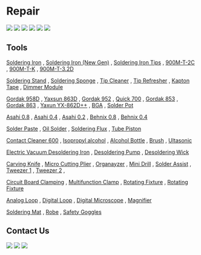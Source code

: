 # Repair

[![](https://img.shields.io/badge/Repair-VC97-Green)](https://youtu.be/h5BaUcLpn8E)
[![](https://img.shields.io/badge/Repair-LED_Bulb-Green)](https://youtu.be/wHrkd33FlMY)
[![](https://img.shields.io/badge/Repair-VC97_EEPROM_IC-Green)](https://youtu.be/gtcGRJrS7b0)
[![](https://img.shields.io/badge/Repair-Soldering_Tools-Green)](https://youtu.be/6Y1DflvL5zI)
[![](https://img.shields.io/badge/Repair-Arduino_7Segment_Shield_Soldering-Green)](https://youtu.be/1Rpm_uHoqAg)
[![](https://img.shields.io/badge/Repair-USB_to_TTL_Soldering-Green)](https://youtu.be/JnmfULXj2iA)

Tools
-------------
[Soldering Iron](https://eshop.eca.ir/%D9%87%D9%88%DB%8C%D9%87-%D9%87%DB%8C%D8%AA%D8%B1-%D9%88-%D9%88%D8%A7%D9%86-%D9%82%D9%84%D8%B9/16964-%D9%87%D9%88%DB%8C%D9%87-%D8%B3%D8%B1%D8%A7%D9%85%DB%8C%DA%A9%DB%8C-40-%D9%88%D8%A7%D8%AA-%D9%85%D8%A7%D8%B1%DA%A9-tni-u-%D9%85%D8%AF%D9%84-tu-093c.html 'هویه سرامیکی 40 وات با نوک قابل تعویض') ,
[Soldering Iron (New Gen)](https://www.asangsm.com/product/%d9%87%d9%88%db%8c%d9%87-%d8%af%d9%88%d9%82%d9%84%d9%88-sugun-t1602/ 'نسل جدید هویه، با قابلیت رسیدن به دمای تنظیم شده در حدود 2 ثانیه+') ,
[Soldering Iron Tips](https://www.digikala.com/product/dkp-11218677/%D9%86%D9%88%DA%A9-%D9%87%D9%88%DB%8C%D9%87-40-%D9%88%D8%A7%D8%AA-%D9%85%D8%AF%D9%84-%D8%AD%D9%85%D8%A7%D9%85-%D9%82%D9%84%D8%B9-%DA%A9%D8%AF-pv630/ 'نوک هویه معمولی برای قلع اندود کردن') , 
[900M-T-2C](https://asrtools.com/product/mechanic-lead-free-solder-tip-900m-t-2c-mcn300/ 'نوک هویه سرامیکی، مناسب لحیم کاری اس ام دی') , 
[900M-T-K](https://gpgsm.ir/product/%d9%86%d9%88%da%a9-%d9%87%d9%88%db%8c%d9%87-%d8%b3%d8%b1%d8%aa%d8%ae%d8%aa-%da%a9%db%8c%d8%a7%d9%86%d9%84%db%8c-0-3/ 'نوک هویه سرامیکی، مناسب لحیم کاری اس ام دی و دیپ') , 
[900M-T-3.2D](https://testiran.com/product/%d9%86%d9%88%da%a9-%d9%87%d9%88%db%8c%d9%87-%d8%b3%d8%b1%d8%aa%d8%ae%d8%aa-%d8%aa%d8%a7%db%8c%d9%88%d8%a7%d9%86%db%8c-xytronic-xy-b05/ 'نوک هویه سرامیکی، مناسب لحیم کاری اس ام دی و دیپ')

[Soldering Stand](https://asrtools.com/product/soldering-stand-somo-sm-103/ ' با قابلیت نصب سیم لحیمپایه هویه') , 
[Soldering Sponge](https://asrtools.com/product/geb3550-soldering-iron-cleaning-sponge/ 'اسفنج پاک کننده نوک هویه') , 
[Tip Cleaner](https://asrtools.com/product/%d9%be%d8%a7%da%a9-%da%a9%d9%86%d9%86%d8%af%d9%87-%d9%86%d9%88%da%a9-%d9%87%d9%88%db%8c%d9%87-%db%8c%d8%a7%da%a9%d8%b3%d9%88%d9%86-%d9%85%d8%af%d9%84-yx-b3/ 'پاک کننده سیمی نوک هویه') , 
[Tip Refresher](https://asrtools.com/product/sn-sn-tr-15-tip-refresher-lead-free/ 'احیا کننده نوک هویه') , 
[Kapton Tape](https://asrtools.com/product/kapton-tape-bga-high-temperature-heat-resistant-polyimide-pcb-bga-wave-soldering-20mm/ 'چسب نواری نسوز') , 
[Dimmer Module](https://eshop.eca.ir/%D8%AF%DB%8C%D9%85%D8%B1%D9%87%D8%A7%DB%8C-dc-%D9%88-ac/8292-%D8%AF%DB%8C%D9%85%D8%B1-2-%DA%A9%DB%8C%D9%84%D9%88%D9%88%D8%A7%D8%AA-scr-%D9%88%D9%84%D8%AA%D8%A7%DA%98-220-%D9%88%D9%84%D8%AA-ac.html 'ماژول دیمر')

[Gordak 958D](https://sun7shop.ir/product/gordak-958d/ 'هیتر هوای گرم') , 
[Yaxsun 863D](https://www.asangsm.com/product/%D9%87%DB%8C%D8%AA%D8%B1-%DB%8C%D8%A7%DA%A9%D8%B3%D9%88%D9%86-yx-863d/ 'هیتر مادون قرمز') , 
[Gordak 952](https://asrtools.com/product/soldering-system-gordak-model-952/ 'استیشن دو کاره، هویه و هیتر') , 
[Quick 700](https://asrtools.com/product/rework-station-quick-700/ 'استیشن دو کاره، هویه و هیتر') , 
[Gordak 853](https://asrtools.com/product/gordak-853-digital-preheater-station/ 'پری هیتر') ,
[Gordak 863](https://asrtools.com/product/gordak-863-3-in-1-station/ 'استیشن سه کاره، هویه، هیتر بادی، پری هیتر') , 
[Yaxun YX-862D++](https://testiran.com/product/%D9%87%DB%8C%D8%AA%D8%B1-%D9%87%D9%88%DB%8C%D9%87-%D9%84%DB%8C%D8%B2%D8%B1%DB%8C-4%DA%A9%D8%A7%D8%B1%D9%87-%DB%8C%D8%A7%DA%A9%D8%B3%D9%88%D9%86-%D9%85%D8%AF%D9%84-yaxun-yx-862d/ 'استیشن چهار کاره، هویه، هیتر بادی، هیتر مادون قرمز، پری هیتر') , 
[BGA](https://shop.tamiraat.com/product/zm-r6200-bga/ 'ماشین BGA') , 
[Solder Pot](https://asrtools.com/product/solder-pot-swdt-11c-100w-3840mm-200-480c/ 'وان قلع')

[Asahi 0.8](https://lionelectronic.ir/products/3553-%D8%B3%DB%8C%D9%85-%D9%82%D9%84%D8%B9-%28100g%29WC63B08G 'سیم لحیم 0.8 آساهی') , 
[Asahi 0.4](https://asrtools.com/product/fake-asahi-solder-wire-63-37-0-4mm-100gr/ 'سیم لحیم 0.4 آساهی') , 
[Asahi 0.2](https://asrtools.com/product/asahi-solder-wire-63-37-0-25mm-100gr-whith-flux-cf-10/ 'سیم لحیم 0.25 آساهی') , 
[Behnix 0.8](https://eshop.eca.ir/%D8%B3%DB%8C%D9%85-%D9%84%D8%AD%DB%8C%D9%85-%D8%AE%D9%85%DB%8C%D8%B1-%D9%88-%D8%B3%D8%A7%DA%86%D9%85%D9%87-%D9%82%D9%84%D8%B9/10799-%D8%B3%DB%8C%D9%85-%D9%84%D8%AD%DB%8C%D9%85-08mm-100g-%D9%85%D8%A7%D8%B1%DA%A9-%D8%A8%D9%87%DB%8C%D9%86%DA%A9%D8%B3.html 'سیم لحیم 0.8 بهنیکس') , 
[Behnix 0.4](https://ickala.com/soldering-wire/44419-behinex-sold-44419.html 'سیم لحیم 0.4 بهنیکس')

[Solder Paste](https://lionelectronic.ir/products/3656-%D8%AE%D9%85%DB%8C%D8%B1-%D9%82%D9%84%D8%B9-%D8%B3%D8%B1%D9%86%DA%AF%DB%8C-RELIFE-Solder-Paste-RL-403 'خمیر قلع سرنگی 183 درجه') , 
[Oil Solder](https://asrtools.com/product/felder-lotfet-solder-oil-solder-paste-50gr/ 'روغن لحیم لاتفیت') , 
[Soldering Flux](https://lionelectronic.ir/products/3558-%D8%AE%D9%85%DB%8C%D8%B1-%D9%81%D9%84%DA%A9%D8%B3-%D8%B3%D8%B1%D9%86%DA%AF%DB%8C-RMA-223-UV 'فلاکس سرنگی') , 
[Tube Piston](https://asrtools.com/product/mechanic-p08/ 'اهرم تزریق فلکس و خمیر قلع سرنگی') 

[Contact Cleaner 600](https://asrtools.com/product/ok-tuner-600-contact-cleaner-300ml/ 'اسپری کنتاکتور شور خشک 600') , 
[Isopropyl alcohol](https://www.digikala.com/product/dkp-7185449/%D8%A7%D9%84%DA%A9%D9%84-%D8%A7%DB%8C%D8%B2%D9%88%D9%BE%D8%B1%D9%88%D9%BE%DB%8C%D9%84-99-%D8%AF%D8%B1%D8%B5%D8%AF-%D8%B5%D9%86%D8%B9%D8%AA%DB%8C-%D8%AA%DA%A9%D9%86%D9%88%D8%B4%DB%8C%D9%85%DB%8C-%DA%A9%D8%AF-06-%D9%85%D8%AF%D9%84-150cc/ 'الکل ایزوپروپیل') , 
[Alcohol Bottle](https://asrtools.com/product/yaxun-yx-60/ 'ظرف پمپی نگهدارنده الکل و تینر') , 
[Brush](https://asrtools.com/product/antistatic-brush-model-esd-40 'فرچه آنتی استاتیک') , 
[Ultasonic](https://asrtools.com/product/ultrasonic-cleaner-yaxun-yx2000a/ 'حمام التراسونیک') 

[Electric Vacuum Desoldering Iron](https://asrtools.com/product/goot-tp-100-electric-vacuum-desoldering-iron-75w/ 'قلع کش برقی') ,
[Desoldering Pump](https://asrtools.com/product/proskit-8pk-366n-b-desoldering-pump/ 'قلع کش پمپی دستی') , 
[Desoldering Wick](https://asrtools.com/product/relife-rl-1520/ 'قلع کش سیمی') 

[Carving Knife](https://asrtools.com/product/jy-1001-gh/ 'کاتر قلمی') , 
[Micro Cutting Plier](https://asrtools.com/product/proskit-pk-5101-c-5101c-micro-cutting-plier/ 'کف چین') , 
[Organayzer](https://irepairtools.ir/product/%D8%A7%D8%B3%D8%AA%D9%86%D8%AF-%D8%A7%D8%A8%D8%B2%D8%A7%D8%B1-relife-rl-001d/ 'نظم دهنده ابزار') , 
[Mini Drill](https://asrtools.com/product/%d9%85%d8%ac%d9%85%d9%88%d8%b9%d9%87-160-%d8%b9%d8%af%d8%af%db%8c-%d9%81%d8%b1%d8%b2-%d8%a7%d9%86%da%af%d8%b4%d8%aa%db%8c-%d9%85%d8%af%d9%84-wl-800/ 'مینی دریل') , 
[Solder Assist](https://asrtools.com/product/%d9%85%d8%ac%d9%85%d9%88%d8%b9%d9%87-6-%d8%b9%d8%af%d8%af%db%8c-%d8%a7%d8%a8%d8%b2%d8%a7%d8%b1-%d9%84%d8%ad%db%8c%d9%85-%da%a9%d8%a7%d8%b1%db%8c-%d9%85%d8%af%d9%84-sa-10/ 'ست ابزار دستی لحیم کاری') , 
[Tweezer 1](https://smartools.ir/product/%D9%BE%D9%86%D8%B3-%D8%AA%DB%8C%D8%AA%D8%A7%D9%86%DB%8C%D9%88%D9%85%DB%8C-%D8%B3%D8%B1%DA%A9%D8%AC/ 'پنس تیتانیومی سر کج') , 
[Tweezer 2](https://smartools.ir/product/%D9%BE%D9%86%D8%B3-%D8%AA%DB%8C%D8%AA%D8%A7%D9%86%DB%8C%D9%88%D9%85%DB%8C-%D8%B3%D8%B1%D8%B5%D8%A7%D9%81/ 'پنس تیتانیومی سر صاف') , 

[Circuit Board Clamping](https://eshop.eca.ir/%DA%AF%DB%8C%D8%B1%D9%87-%D9%85%D9%88%D9%86%D8%AA%D8%A7%DA%98-%D9%88-%D9%BE%D8%A7%DB%8C%D9%87-%D9%87%D9%88%DB%8C%D9%87/10942-%DA%AF%DB%8C%D8%B1%D9%87-%D9%85%D9%88%D9%86%D8%AA%D8%A7%DA%98-%D8%B1%D9%88%D9%85%DB%8C%D8%B2%DB%8C-%D9%BE%D8%B1%D9%88%D8%B3%DA%A9%DB%8C%D8%AA-proskit-%D9%85%D8%AF%D9%84-sn-390.html 'گیره نگهدارنده پی سی بی') , 
[Multifunction Clamp](https://eshop.eca.ir/%DA%AF%DB%8C%D8%B1%D9%87-%D9%85%D9%88%D9%86%D8%AA%D8%A7%DA%98-%D9%88-%D9%BE%D8%A7%DB%8C%D9%87-%D9%87%D9%88%DB%8C%D9%87/21090-%DA%AF%DB%8C%D8%B1%D9%87-%D8%B1%D9%88%D9%85%DB%8C%D8%B2%DB%8C-%D9%84%D9%88%D9%BE-%D9%88-%D9%BE%D8%B1%DB%8C-%D9%87%DB%8C%D8%AA%D8%B1-yaxun-%D9%85%D8%AF%D9%84-yx-101.html 'گیره نگهدارنده پی سی بی برای لوپ، هیتر و پری هیتر') , 
[Rotating Fixture](https://irepairtools.ir/product/%da%af%db%8c%d8%b1%d9%87-%d8%a8%d8%b1%d8%af-relife-rl-601i/ 'گیره نگهدارنده ایسی و چیپست') , 
[Rotating Fixture](https://asrtools.com/product/universal-clamp-pcb-holder-mehr-c1-70mm/ 'گیره نگهدارنده مهر') 

[Analog Loop](https://asrtools.com/product/rf4-rf7050tvp-microscope-2/ 'لوپ آنالوگ') , 
[Digital Loop](https://asrtools.com/product/yaxun-ak-23/ 'لوپ دیجیتال') , 
[Digital Microscope](https://asrtools.com/product/digital-microscope-g1600-1080p/ 'میکروسکوپ دیجیتال') , 
[Magnifier](https://asrtools.com/product/magnifier-lamp-rt301/ 'ذرزه بین پایه دار به همراه چراغ')

[Soldering Mat](https://asrtools.com/product/soldering-mat-s-160/ 'پد نسوز لحیم کاری') , 
[Robe](https://www.digikala.com/product/dkp-1779080/%D8%B1%D9%88%D9%BE%D9%88%D8%B4-%D9%BE%D8%B2%D8%B4%DA%A9%DB%8C-%D9%85%D8%B1%D8%AF%D8%A7%D9%86%D9%87-%D9%85%D8%AF%D9%84-%DA%A9%DB%8C%D9%85%DB%8C%D8%A7-110/ 'روپوس آزمایشگاهی') , 
[Safety Goggles](https://asrtools.com/product/star-optic-safety-goggles-uv400/ 'عینک محافظ چشم') 

Contact Us
-------------
[![](https://img.shields.io/badge/E-Mail-yellow)](mailto:aKaReZa75@gmail.com)
[![](https://img.shields.io/badge/You-Tube-red)](https://www.youtube.com/@aKaReZa75)
[![](https://img.shields.io/badge/Linked-in-blue)](https://www.linkedin.com/in/akareza75)
